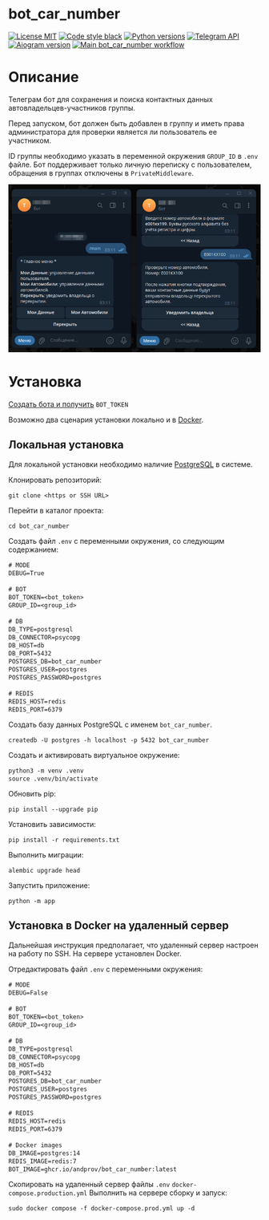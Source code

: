 # bot_car_number
[![License MIT](https://img.shields.io/badge/licence-MIT-green)](https://opensource.org/license/mit/)
[![Code style black](https://img.shields.io/badge/code%20style-black-black)](https://github.com/psf/black)
[![Python versions](https://img.shields.io/badge/python-3.11-blue)](#)
[![Telegram API](https://img.shields.io/badge/Telegram%20Bot%20API-6.9-blue?logo=telegram)](https://core.telegram.org/bots/api)
[![Aiogram version](https://img.shields.io/badge/Aiogram-3.1.1-blue)](https://aiogram.dev/)
[![Main bot_car_number workflow](https://github.com/andprov/bot_car_number/actions/workflows/main.yml/badge.svg)](https://github.com/andprov/bot_car_number/actions/workflows/main.yml)


# Описание
Телеграм бот для сохранения и поиска контактных данных автовладельцев-участников 
группы.

Перед запуском, бот должен быть добавлен в группу и иметь права администратора для проверки 
является ли пользователь ее участником. 

ID группы необходимо указать в переменной окружения `GROUP_ID` в `.env` файле. 
Бот поддерживает только личную переписку с пользователем, обращения в группах 
отключены в `PrivateMiddleware`.


![Pic](https://github.com/andprov/bot_car_number/blob/main/img/pic.png?raw=true "Pic")


# Установка
[Создать бота и получить](https://core.telegram.org/bots#how-do-i-create-a-bot) `BOT_TOKEN`

Возможно два сценария установки локально и в [Docker](https://docs.docker.com/engine/install/).

## Локальная установка
Для локальной установки необходимо наличие [PostgreSQL](https://www.postgresql.org/download/) 
в системе.

Клонировать репозиторий:
```shell
git clone <https or SSH URL>
```

Перейти в каталог проекта:
```shell
cd bot_car_number
```

Создать файл `.env` с переменными окружения, со следующим содержанием:
```shell
# MODE
DEBUG=True

# BOT
BOT_TOKEN=<bot_token>
GROUP_ID=<group_id>

# DB
DB_TYPE=postgresql
DB_CONNECTOR=psycopg
DB_HOST=db
DB_PORT=5432
POSTGRES_DB=bot_car_number
POSTGRES_USER=postgres
POSTGRES_PASSWORD=postgres

# REDIS
REDIS_HOST=redis
REDIS_PORT=6379
```

Создать базу данных PostgreSQL с именем `bot_car_number`.

```shell
createdb -U postgres -h localhost -p 5432 bot_car_number
```

Создать и активировать виртуальное окружение:
```shell
python3 -m venv .venv
source .venv/bin/activate
```

Обновить pip:
```shell
pip install --upgrade pip
```

Установить зависимости:
```shell
pip install -r requirements.txt
```

Выполнить миграции:
```shell
alembic upgrade head
```

Запустить приложение:
```shell
python -m app
```

## Установка в Docker на удаленный сервер
Дальнейшая инструкция предполагает, что удаленный сервер настроен на работу 
по SSH. На сервере установлен Docker.

Отредактировать файл `.env` с переменными окружения:
```shell
# MODE
DEBUG=False

# BOT
BOT_TOKEN=<bot_token>
GROUP_ID=<group_id>

# DB
DB_TYPE=postgresql
DB_CONNECTOR=psycopg
DB_HOST=db
DB_PORT=5432
POSTGRES_DB=bot_car_number
POSTGRES_USER=postgres
POSTGRES_PASSWORD=postgres

# REDIS
REDIS_HOST=redis
REDIS_PORT=6379

# Docker images
DB_IMAGE=postgres:14
REDIS_IMAGE=redis:7
BOT_IMAGE=ghcr.io/andprov/bot_car_number:latest
```

Скопировать на удаленный сервер файлы `.env` `docker-compose.production.yml`
Выполнить на сервере сборку и запуск:
```shell
sudo docker compose -f docker-compose.prod.yml up -d
```
